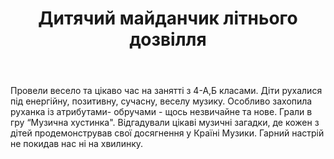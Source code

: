 ﻿---
title: Дитячий майданчик літнього дозвілля
---

Провели весело та цікаво час на занятті з 4-А,Б класами. Діти рухалися під енергійну, позитивну, сучасну, веселу музику. Особливо захопила руханка із атрибутами- обручами - щось незвичайне та нове. Грали в гру “Музична хустинка". Відгадували цікаві музичні загадки, де кожен з дітей продемонстрував свої досягнення у Країні Музики. Гарний настрій не покидав нас ні на хвилинку.

<slideshow />
